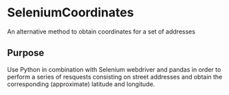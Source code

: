 # SeleniumCoordinates
An alternative method to obtain coordinates for a set of addresses
## Purpose
Use Python in combination with Selenium webdriver and pandas in order to perform a series of resquests consisting on street addresses and obtain the corresponding (approximate) latitude and longitude.
